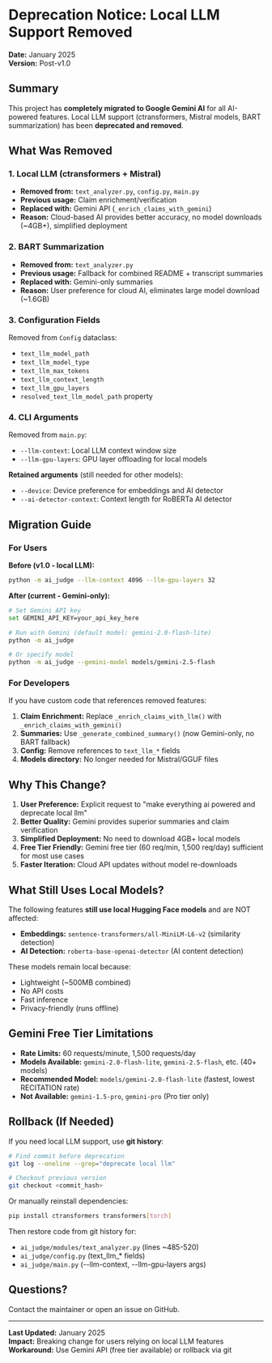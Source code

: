 # Deprecation Notice: Local LLM Support Removed

**Date:** January 2025  
**Version:** Post-v1.0  

## Summary

This project has **completely migrated to Google Gemini AI** for all AI-powered features. Local LLM support (ctransformers, Mistral models, BART summarization) has been **deprecated and removed**.

## What Was Removed

### 1. **Local LLM (ctransformers + Mistral)**
- **Removed from:** `text_analyzer.py`, `config.py`, `main.py`
- **Previous usage:** Claim enrichment/verification
- **Replaced with:** Gemini API (`_enrich_claims_with_gemini`)
- **Reason:** Cloud-based AI provides better accuracy, no model downloads (~4GB+), simplified deployment

### 2. **BART Summarization**
- **Removed from:** `text_analyzer.py`
- **Previous usage:** Fallback for combined README + transcript summaries
- **Replaced with:** Gemini-only summaries
- **Reason:** User preference for cloud AI, eliminates large model download (~1.6GB)

### 3. **Configuration Fields**
Removed from `Config` dataclass:
- `text_llm_model_path`
- `text_llm_model_type`
- `text_llm_max_tokens`
- `text_llm_context_length`
- `text_llm_gpu_layers`
- `resolved_text_llm_model_path` property

### 4. **CLI Arguments**
Removed from `main.py`:
- `--llm-context`: Local LLM context window size
- `--llm-gpu-layers`: GPU layer offloading for local models

**Retained arguments** (still needed for other models):
- `--device`: Device preference for embeddings and AI detector
- `--ai-detector-context`: Context length for RoBERTa AI detector

## Migration Guide

### For Users

**Before (v1.0 - local LLM):**
```bash
python -m ai_judge --llm-context 4096 --llm-gpu-layers 32
```

**After (current - Gemini-only):**
```bash
# Set Gemini API key
set GEMINI_API_KEY=your_api_key_here

# Run with Gemini (default model: gemini-2.0-flash-lite)
python -m ai_judge

# Or specify model
python -m ai_judge --gemini-model models/gemini-2.5-flash
```

### For Developers

If you have custom code that references removed features:

1. **Claim Enrichment:** Replace `_enrich_claims_with_llm()` with `_enrich_claims_with_gemini()`
2. **Summaries:** Use `_generate_combined_summary()` (now Gemini-only, no BART fallback)
3. **Config:** Remove references to `text_llm_*` fields
4. **Models directory:** No longer needed for Mistral/GGUF files

## Why This Change?

1. **User Preference:** Explicit request to "make everything ai powered and deprecate local llm"
2. **Better Quality:** Gemini provides superior summaries and claim verification
3. **Simplified Deployment:** No need to download 4GB+ local models
4. **Free Tier Friendly:** Gemini free tier (60 req/min, 1,500 req/day) sufficient for most use cases
5. **Faster Iteration:** Cloud API updates without model re-downloads

## What Still Uses Local Models?

The following features **still use local Hugging Face models** and are NOT affected:
- **Embeddings:** `sentence-transformers/all-MiniLM-L6-v2` (similarity detection)
- **AI Detection:** `roberta-base-openai-detector` (AI content detection)

These models remain local because:
- Lightweight (~500MB combined)
- No API costs
- Fast inference
- Privacy-friendly (runs offline)

## Gemini Free Tier Limitations

- **Rate Limits:** 60 requests/minute, 1,500 requests/day
- **Models Available:** `gemini-2.0-flash-lite`, `gemini-2.5-flash`, etc. (40+ models)
- **Recommended Model:** `models/gemini-2.0-flash-lite` (fastest, lowest RECITATION rate)
- **Not Available:** `gemini-1.5-pro`, `gemini-pro` (Pro tier only)

## Rollback (If Needed)

If you need local LLM support, use **git history**:

```bash
# Find commit before deprecation
git log --oneline --grep="deprecate local llm"

# Checkout previous version
git checkout <commit_hash>
```

Or manually reinstall dependencies:
```bash
pip install ctransformers transformers[torch]
```

Then restore code from git history for:
- `ai_judge/modules/text_analyzer.py` (lines ~485-520)
- `ai_judge/config.py` (text_llm_* fields)
- `ai_judge/main.py` (--llm-context, --llm-gpu-layers args)

## Questions?

Contact the maintainer or open an issue on GitHub.

---

**Last Updated:** January 2025  
**Impact:** Breaking change for users relying on local LLM features  
**Workaround:** Use Gemini API (free tier available) or rollback via git
